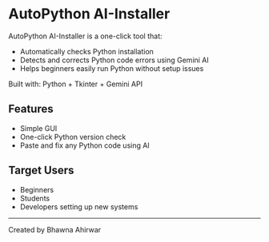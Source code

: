  
# AutoPython AI-Installer

AutoPython AI-Installer is a one-click tool that:
- Automatically checks Python installation
- Detects and corrects Python code errors using Gemini AI
- Helps beginners easily run Python without setup issues

Built with: Python + Tkinter + Gemini API

## Features
- Simple GUI
- One-click Python version check
- Paste and fix any Python code using AI

## Target Users
- Beginners
- Students
- Developers setting up new systems

---

Created by Bhawna Ahirwar
